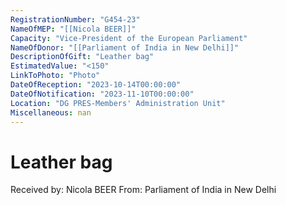 ```yaml
---
RegistrationNumber: "G454-23"
NameOfMEP: "[[Nicola BEER]]"
Capacity: "Vice-President of the European Parliament"
NameOfDonor: "[[Parliament of India in New Delhi]]"
DescriptionOfGift: "Leather bag"
EstimatedValue: "<150"
LinkToPhoto: "Photo"
DateOfReception: "2023-10-14T00:00:00"
DateOfNotification: "2023-11-10T00:00:00"
Location: "DG PRES-Members' Administration Unit"
Miscellaneous: nan
---
```


# Leather bag

Received by: Nicola BEER
From: Parliament of India in New Delhi

